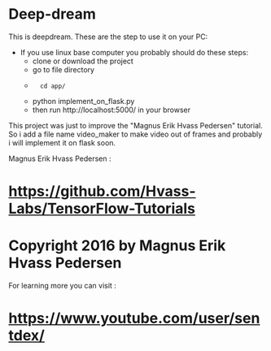 # Deep-dream
This is deepdream. These are the step to use it on your PC:

 - If you use linux base computer you probably should do these steps:
    - clone or download the project
    - go to file directory
    - ```
        cd app/
        ```
    - python implement_on_flask.py
    - then run http://localhost:5000/ in your browser

This project was just to improve the "Magnus Erik Hvass Pedersen" tutorial.
So i add a file name video_maker to make video out of frames and probably i will implement it on flask soon.

Magnus Erik Hvass Pedersen :
# https://github.com/Hvass-Labs/TensorFlow-Tutorials
# Copyright 2016 by Magnus Erik Hvass Pedersen

For learning more you can visit :
# https://www.youtube.com/user/sentdex/
